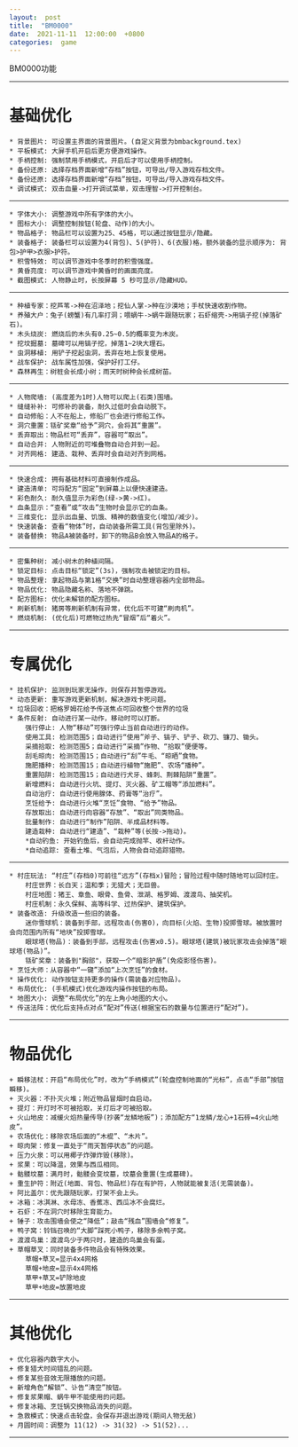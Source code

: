 ```yaml
---  
layout:  post  
title:  "BM0000"  
date:  2021-11-11  12:00:00  +0800  
categories:  game  
---  
```


BM0000功能


-----

# 基础优化  

	* 背景图片: 可设置主界面的背景图片。(自定义背景为bmbackground.tex)  
	* 平板模式: 大屏手机开启后更方便游戏操作。  
	* 手柄控制: 强制禁用手柄模式，开启后才可以使用手柄控制。  
	* 备份还原: 选择存档界面新增“存档”按钮，可导出/导入游戏存档文件。  
	* 备份还原: 选择存档界面新增“存档”按钮，可导出/导入游戏存档文件。  
	* 调试模式: 双击血量->打开调试菜单，双击理智->打开控制台。  

-----

	* 字体大小: 调整游戏中所有字体的大小。  
	* 图标大小: 调整控制按钮(轮盘、动作)的大小。  
	* 物品格子: 物品栏可以设置为25、45格，可以通过按钮显示/隐藏。  
	* 装备格子: 装备栏可以设置为4(背包)、5(护符)、6(衣服)格，额外装备的显示顺序为: 背包>护甲>衣服>护符。  
	* 积雪特效: 可以调节游戏中冬季时的积雪强度。  
	* 黄昏亮度: 可以调节游戏中黄昏时的画面亮度。  
	* 截图模式: 人物静止时，长按屏幕 5 秒可显示/隐藏HUD。  

-----

	* 种植专家：挖芦苇->种在沼泽地；挖仙人掌->种在沙漠地；手杖快速收割作物。  
	* 养殖大户：兔子(螃蟹)有几率打洞；喂蜗牛->蜗牛跟随玩家；石虾缩壳->用镐子挖(掉落矿石)。  
	* 木头烧炭: 燃烧后的木头有0.25~0.5的概率变为木炭。  
	* 挖坟掘墓: 墓碑可以用镐子挖，掉落1~2块大理石。  
	* 虫洞移植: 用铲子挖起虫洞，丢弃在地上恢复使用。  
	* 战车保护: 战车属性加强，保护好打工仔。  
	* 森林再生：树桩会长成小树；雨天时树种会长成树苗。  

-----

	* 人物爬墙: (高度差为1时)人物可以爬上(石类)围墙。  
	* 缝缝补补: 可修补的装备，耐久过低时会自动脱下。  
	* 自动修船：人不在船上，修船厂也会进行修船工作。  
	* 洞穴重置：铥矿奖章“给予”洞穴，会将其“重置”。  
	* 丢弃取出：物品栏可“丢弃”，容器可“取出”。  
	* 自动合并: 人物附近的可堆叠物自动合并到一起。  
	* 对齐网格: 建造、栽种、丢弃时会自动对齐到网格。  
	
-----

	* 快速合成: 拥有基础材料可直接制作成品。  
	* 建造清单: 可将配方“固定”到屏幕上以便快速建造。  
	* 彩色耐久: 耐久值显示为彩色(绿->黄->红)。  
	* 血条显示：“查看”或“攻击”生物时会显示它的血条。  
	* 三维变化: 显示出血量、饥饿、精神的数值变化(增加/减少)。  
	* 快速装备: 查看“物体”时，自动装备所需工具(背包里除外)。  
	* 装备替换: 物品A被装备时，卸下的物品B会放入物品A的格子。  

-----

	* 密集种树: 减小树木的种植间隔。  
	* 锁定目标: 点击目标“锁定”(3s)，强制攻击被锁定的目标。  
	* 物品整理: 拿起物品与第1格“交换”时自动整理容器内全部物品。  
	* 物品优化: 物品隐藏名称、落地不弹跳。  
	* 配方图标: 优化未解锁的配方图标。  
	* 刷新机制: 猪房等刷新机制有异常，优化后不可建“刷肉机”。  
	* 燃烧机制: (优化后)可燃物过热先“冒烟”后“着火”。  

-----

# 专属优化  

	* 挂机保护: 监测到玩家无操作，则保存并暂停游戏。  
	* 动态更新: 重写游戏更新机制，解决游戏卡死问题。  
	* 垃圾回收：把格罗姆花给予传送焦点可回收整个世界的垃圾
	* 条件反射: 自动进行某一动作，移动时可以打断。  
		强行停止: 人物“移动”可强行停止当前自动进行的动作。  
		使用工具: 检测范围5；自动进行“使用”斧子、镐子、铲子、砍刀、镰刀、锄头。  
		采摘拾取: 检测范围5；自动进行“采摘”作物、“拾取”便便等。  
		刮毛晾肉: 检测范围15；自动进行“刮”牛毛、“晾晒”食物。  
		施肥播种: 检测范围15；自动进行植物“施肥”、农场“播种”。  
		重置陷阱: 检测范围15；自动进行犬牙、蜂刺、荆棘陷阱“重置”。  
		新增燃料: 自动进行火坑、提灯、灭火器、矿工帽等“添加燃料”。  
		自动治疗: 自动进行使用腺体、药膏等“治疗”。  
		烹饪给予: 自动进行火堆“烹饪”食物、“给予”物品。  
		存放取出: 自动进行向容器“存放”、“取出”同类物品。  
		批量制作: 自动进行“制作”陷阱、半成品材料等。  
		建造栽种: 自动进行“建造”、“栽种”等(长按->拖动)。  
		*自动钓鱼: 开始钓鱼后，会自动完成抛竿、收杆动作。  
		*自动追踪: 查看土堆、气泡后，人物会自动追踪猎物。  

-----

	* 村庄玩法: “村庄”(存档0)可前往“远方”(存档x)冒险；冒险过程中随时随地可以回村庄。  
		村庄世界：长白天；温和季；无猎犬；无巨兽。  
		村庄地图：猪王、章鱼、眼骨、鱼骨、泄湖、格罗姆、渡渡鸟、抽奖机。  
		村庄机制：永久保鲜、高等科学、过热保护、建筑保护。  
	* 装备改造: 升级改造一些旧的装备。  
		迷你雪球机：装备到手部，远程攻击(伤害0)，向目标(火焰、生物)投掷雪球。被放置时会向范围内所有“地块”投掷雪球。  
		眼球塔(物品)：装备到手部，远程攻击(伤害x0.5)。眼球塔(建筑)被玩家攻击会掉落“眼球塔(物品)”。  
		铥矿奖章：装备到"胸部"，获取一个“暗影护盾”(免疫影怪伤害)。  
	* 烹饪大师：从容器中“一键”添加“上次烹饪”的食材。  
	* 操作优化: 动作按钮支持更多的操作(需装备对应物品)。  
	* 布局优化: (手机模式)优化游戏内操作按钮的布局。  
	* 地图大小: 调整“布局优化”的左上角小地图的大小。  
	* 传送法阵：优化后支持点对点“配对”传送(根据宝石的数量与位置进行“配对”)。  

-----

# 物品优化  

	+ 瞬移法杖：开启“布局优化”时，改为“手柄模式”(轮盘控制地面的“光标”，点击“手部”按钮瞬移)。  
	+ 灭火器：不扑灭火堆；附近物品冒烟时自启动。  
	+ 提灯：开灯时不可被拾取，关灯后才可被拾取。  
	+ 火山地皮：减缓火焰热量传导(抄袭“龙鳞地板”)；添加配方“1龙鳞/龙心+1石砖=4火山地皮”。  
	+ 农场优化：移除农场后面的“木棍”、“木片”。  
	+ 晾肉架：修复一直处于“雨天暂停状态”的问题。  
	+ 压力火泉：可以用椰子炸弹炸毁(移除)。  
	+ 浆果：可以降温，效果与西瓜相同。  
	+ 骷髅坟墓：满月时，骷髅会变坟墓，坟墓会重置(生成墓碑)。  
	+ 重生护符：附近(地面、背包、物品栏)存在有护符，人物就能被复活(无需装备)。  
	+ 阿比盖尔：优先跟随玩家，打架不会上头。  
	+ 冰箱：冰淇淋、水母冻、香蕉冻、西瓜冰不会腐烂。  
	+ 石虾：不在洞穴时移除生育能力。  
	+ 锤子：攻击围墙会使之“降低”；敲击“残血”围墙会“修复”。  
	+ 鸭子窝：铃铛召唤的“大脚”踩死小鸭子，移除多余鸭子窝。  
	+ 渡渡鸟巢：渡渡鸟少于两只时，建造的鸟巢会有蛋。  
	+ 草帽草叉：同时装备多件物品会有特殊效果。  
		草帽+草叉=显示4x4网格  
		草帽+地皮=显示4x4网格  
		草甲+草叉=铲除地皮  
		草甲+地皮=放置地皮  

-----

# 其他优化  

	+ 优化容器内数字大小。  
	+ 修复猎犬时间错乱的问题。  
	+ 修复某些音效无限播放的问题。  
	+ 新增角色“解锁”、讣告“清空”按钮。  
	+ 修复浆果帽、蜗牛甲不能使用的问题。  
	+ 修复冰箱、烹饪锅交换物品消失的问题。  
	+ 急救模式：快速点击轮盘，会保存并退出游戏(期间人物无敌)  
	+ 月圆时间：调整为 11(12) -> 31(32) -> 51(52)...  

-----











